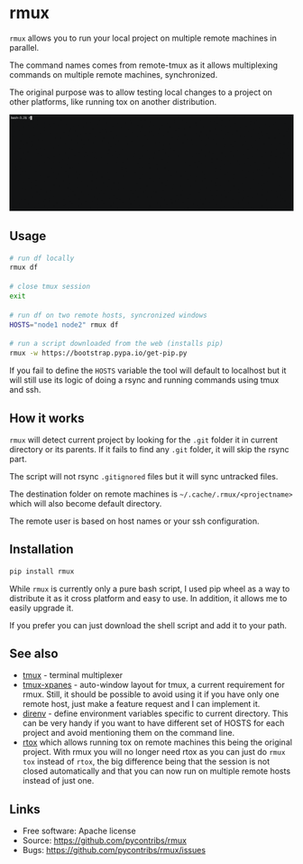 rmux
====

``rmux`` allows you to run your local project on multiple remote machines in
parallel.

The command names comes from remote-tmux as it allows multiplexing commands
on multiple remote machines, synchronized.

The original purpose was to allow testing local changes to a project on other
platforms, like running tox on another distribution.

![](docs/movie.gif)

Usage
-----

```bash
# run df locally
rmux df

# close tmux session
exit

# run df on two remote hosts, syncronized windows
HOSTS="node1 node2" rmux df

# run a script downloaded from the web (installs pip)
rmux -w https://bootstrap.pypa.io/get-pip.py

```

If you fail to define the ``HOSTS`` variable the tool will default to localhost
but it will still use its logic of doing a rsync and running commands using
tmux and ssh.

How it works
------------

``rmux`` will detect current project by looking for the ``.git`` folder
it in current directory or its parents.  If it fails to find
any ``.git`` folder, it will skip the rsync part.

The script will not rsync ``.gitignored`` files but it will sync untracked
files.

The destination folder on remote machines is ``~/.cache/.rmux/<projectname>``
which will also become default directory.

The remote user is based on host names or your ssh configuration.

Installation
------------

```bash
pip install rmux
```

While ``rmux`` is currently only a pure bash script, I used pip wheel as a way
to distribute it as it cross platform and easy to use. In addition, it allows
me to easily upgrade it.

If you prefer you can
just download the shell script and add it to your path.

See also
--------

* [tmux](https://github.com/tmux/tmux/wiki) - terminal multiplexer
* [tmux-xpanes](https://github.com/greymd/tmux-xpanes) - auto-window layout
  for tmux, a current requirement for rmux. Still, it should be possible to
  avoid using it if you have only one remote host, just make a feature request
  and I can implement it.
* [direnv](https://direnv.net/) - define environment variables specific to current directory. This can be very handy if you want to have different set of HOSTS
  for each project and avoid mentioning them on the command line.
* [rtox](https://pypi.org/project/rtox/) which allows running tox on remote
  machines this being the original project. With rmux you will no longer need
  rtox as you can just do `rmux tox` instead of `rtox`, the big difference
  being that the session is not closed automatically and that you can now
  run on multiple remote hosts instead of just one.

Links
-----
* Free software: Apache license
* Source: https://github.com/pycontribs/rmux
* Bugs: https://github.com/pycontribs/rmux/issues
